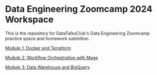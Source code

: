 # Data Engineering Zoomcamp 2024 Workspace

This is the repository for DataTalksClub's Data Engineering Zoomcamp practice space and homework submition.

[Module 1: Docker and Terraform](https://github.com/mfarik21/de-zoomcamp-workspace/tree/main/1-docker-terraform)

[Module 2: Workflow Orchestration with Mage](https://github.com/mfarik21/de-zoomcamp-workspace/tree/main/2-workflow-orchestration)

[Module 3: Data Warehouse and BigQuery](https://github.com/mfarik21/de-zoomcamp-workspace/tree/main/3-data-warehouse)
